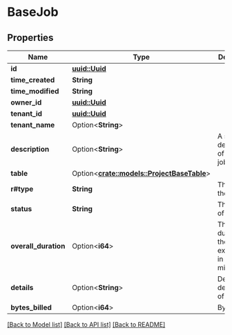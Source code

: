 # BaseJob

## Properties

Name | Type | Description | Notes
------------ | ------------- | ------------- | -------------
**id** | [**uuid::Uuid**](uuid::Uuid.md) |  | 
**time_created** | **String** |  | 
**time_modified** | **String** |  | 
**owner_id** | [**uuid::Uuid**](uuid::Uuid.md) |  | 
**tenant_id** | [**uuid::Uuid**](uuid::Uuid.md) |  | 
**tenant_name** | Option<**String**> |  | [optional]
**description** | Option<**String**> | A short description of the base job | [optional]
**table** | Option<[**crate::models::ProjectBaseTable**](ProjectBaseTable.md)> |  | [optional]
**r#type** | **String** | The type of the job | 
**status** | **String** | The status of the job | 
**overall_duration** | Option<**i64**> | The duration of the job expressed in milliseconds | [optional]
**details** | Option<**String**> | Detailed description of the job | [optional]
**bytes_billed** | Option<**i64**> | Bytes billed | [optional]

[[Back to Model list]](../README.md#documentation-for-models) [[Back to API list]](../README.md#documentation-for-api-endpoints) [[Back to README]](../README.md)


